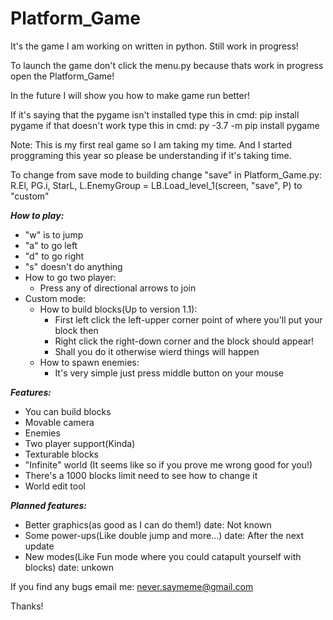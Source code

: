 # Platform_Game
It's the game I am working on written in python. Still work in progress!

To launch the game don't click the menu.py because thats work in progress open the Platform_Game! 

In the future I will show you how to make game run better!

If it's saying that the pygame isn't installed type this in cmd: pip install pygame
if that doesn't work type this in cmd: py -3.7 -m pip install pygame

Note: This is my first real game so I am taking my time. And I started proggraming this year so please be understanding if it's taking time.

To change from save mode to building change "save" in Platform_Game.py: R.El, PG.i, StarL, L.EnemyGroup = LB.Load_level_1(screen, "save", P) to "custom"

***How to play:***
- "w" is to jump
- "a" to go left
- "d" to go right
- "s" doesn't do anything
- How to go two player:
	- Press any of directional arrows to join
- Custom mode:
	- How to build blocks(Up to version 1.1):
		- First left click the left-upper corner point of where you'll put your block then
		- Right click the right-down corner and the block should appear!
		- Shall you do it otherwise wierd things will happen
	- How to spawn enemies:
		- It's very simple just press middle button on your mouse
	
***Features:***
- You can build blocks
- Movable camera
- Enemies
- Two player support(Kinda)
- Texturable blocks
- "Infinite" world (It seems like so if you prove me wrong good for you!)
- There's a 1000 blocks limit need to see how to change it
- World edit tool
	
***Planned features:***
- Better graphics(as good as I can do them!) date: Not known
- Some power-ups(Like double jump and more...) date: After the next update
- New modes(Like Fun mode where you could catapult yourself with blocks) date: unkown

If you find any bugs email me: never.saymeme@gmail.com 

Thanks!
